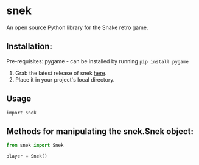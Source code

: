 # snek
An open source Python library for the Snake retro game.

## Installation:

Pre-requisites: pygame - can be installed by running `pip install pygame`

1. Grab the latest release of snek [here](https://github.com/afk-echo/snek/releases).
2. Place it in your project's local directory.

## Usage

`import snek`

## Methods for manipulating the snek.Snek object:

```python
from snek import Snek

player = Snek()
```
